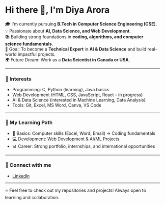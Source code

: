 # Hi there 👋, I'm Diya Arora  

🎓 I'm currently pursuing **B.Tech in Computer Science Engineering (CSE)**.  
💡 Passionate about **AI, Data Science, and Web Development**.  
📚 Building strong foundations in **coding, algorithms, and computer science fundamentals**.  
🎯 Goal: To become a **Technical Expert** in **AI & Data Science** and build real-world impactful projects.  
🌍 Future Dream: Work as a **Data Scientist in Canada or USA**.  

---

### 🚀 Interests  
- Programming: C, Python (learning), Java basics  
- Web Development (HTML, CSS, JavaScript, React – in progress)  
- AI & Data Science (interested in Machine Learning, Data Analysis)  
- Tools: Git, Excel, MS Word, Canva, VS Code  

---

### 📌 My Learning Path  
- 📖 Basics: Computer skills (Excel, Word, Email) → Coding fundamentals  
- 💻 Development: Web Development & AI/ML Projects  
- 📊 Career: Strong portfolio, internships, and international opportunities  

---

### 🔗 Connect with me  
- [LinkedIn](https://www.linkedin.com/in/diya-arora-84407a295/)  
  

---

⭐️ Feel free to check out my repositories and projects! Always open to learning and collaboration.  
